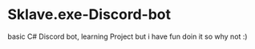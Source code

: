 # Sklave.exe-Discord-bot
basic C# Discord bot, learning Project but i have fun doin it so why not :)
